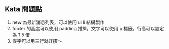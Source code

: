 ## Kata 問題點
1. new 為最新消息列表，可以使用 ul li 結構製作
2. footer 的高度可以使用 padding 推擠，文字可以使用 p 標籤，行高可以設定為 1.5 倍
3. 假字可以用三行就好摟～